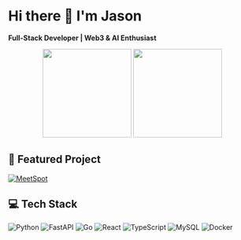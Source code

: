 # Hi there 👋 I'm Jason

**Full-Stack Developer | Web3 & AI Enthusiast**

<div align="center">
  <img height="180em" src="https://github-readme-stats.vercel.app/api?username=JasonRobertDestiny&show_icons=true&theme=radical&hide_border=true&count_private=true"/>
  <img height="180em" src="https://github-readme-stats.vercel.app/api/top-langs/?username=JasonRobertDestiny&layout=compact&theme=radical&hide_border=true&langs_count=6"/>
</div>

## 🎯 Featured Project
[![MeetSpot](https://github-readme-stats.vercel.app/api/pin/?username=JasonRobertDestiny&repo=MeetSpot&theme=radical&hide_border=true)](https://github.com/JasonRobertDestiny/MeetSpot)

## 💻 Tech Stack
![Python](https://img.shields.io/badge/Python-3776AB?style=flat&logo=python&logoColor=white)
![FastAPI](https://img.shields.io/badge/FastAPI-005571?style=flat&logo=fastapi)
![Go](https://img.shields.io/badge/Go-00ADD8?style=flat&logo=go&logoColor=white)
![React](https://img.shields.io/badge/React-20232A?style=flat&logo=react&logoColor=61DAFB) 
![TypeScript](https://img.shields.io/badge/TypeScript-3178C6?style=flat&logo=typescript&logoColor=white)
![MySQL](https://img.shields.io/badge/MySQL-4479A1?style=flat&logo=mysql&logoColor=white)
![Docker](https://img.shields.io/badge/Docker-2496ED?style=flat&logo=docker&logoColor=white)
